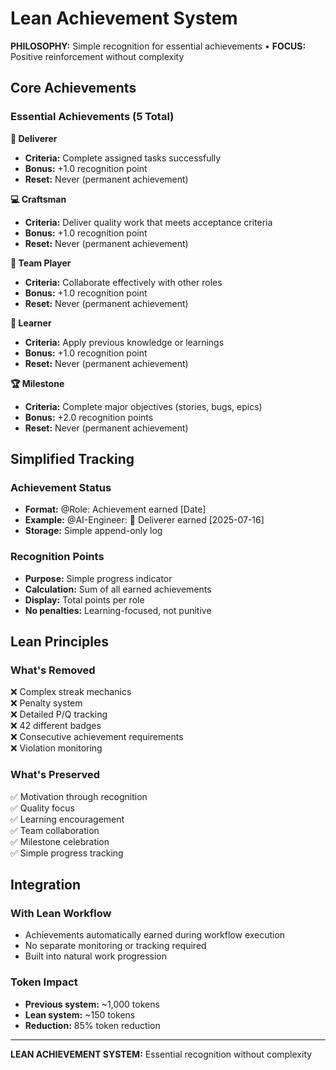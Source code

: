 # Lean Achievement System

**PHILOSOPHY:** Simple recognition for essential achievements • **FOCUS:** Positive reinforcement without complexity

## Core Achievements

### Essential Achievements (5 Total)

**🚀 Deliverer**
- **Criteria:** Complete assigned tasks successfully
- **Bonus:** +1.0 recognition point
- **Reset:** Never (permanent achievement)

**💻 Craftsman** 
- **Criteria:** Deliver quality work that meets acceptance criteria
- **Bonus:** +1.0 recognition point
- **Reset:** Never (permanent achievement)

**🤝 Team Player**
- **Criteria:** Collaborate effectively with other roles
- **Bonus:** +1.0 recognition point
- **Reset:** Never (permanent achievement)

**🧠 Learner**
- **Criteria:** Apply previous knowledge or learnings
- **Bonus:** +1.0 recognition point
- **Reset:** Never (permanent achievement)

**🏆 Milestone**
- **Criteria:** Complete major objectives (stories, bugs, epics)
- **Bonus:** +2.0 recognition points
- **Reset:** Never (permanent achievement)

## Simplified Tracking

### Achievement Status
- **Format:** @Role: Achievement earned [Date]
- **Example:** @AI-Engineer: 🚀 Deliverer earned [2025-07-16]
- **Storage:** Simple append-only log

### Recognition Points
- **Purpose:** Simple progress indicator
- **Calculation:** Sum of all earned achievements
- **Display:** Total points per role
- **No penalties:** Learning-focused, not punitive

## Lean Principles

### What's Removed
❌ Complex streak mechanics  
❌ Penalty system  
❌ Detailed P/Q tracking  
❌ 42 different badges  
❌ Consecutive achievement requirements  
❌ Violation monitoring  

### What's Preserved
✅ Motivation through recognition  
✅ Quality focus  
✅ Learning encouragement  
✅ Team collaboration  
✅ Milestone celebration  
✅ Simple progress tracking  

## Integration

### With Lean Workflow
- Achievements automatically earned during workflow execution
- No separate monitoring or tracking required
- Built into natural work progression

### Token Impact
- **Previous system:** ~1,000 tokens
- **Lean system:** ~150 tokens
- **Reduction:** 85% token reduction

---

**LEAN ACHIEVEMENT SYSTEM:** Essential recognition without complexity